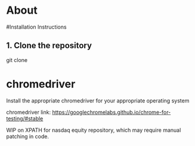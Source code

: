 # About


#Installation Instructions

## 1. Clone the repository
git clone 

# chromedriver
Install the appropriate chromedriver for your appropriate operating system

chromedriver link: https://googlechromelabs.github.io/chrome-for-testing/#stable

WIP on XPATH for nasdaq equity repository, which may require manual patching in code.
